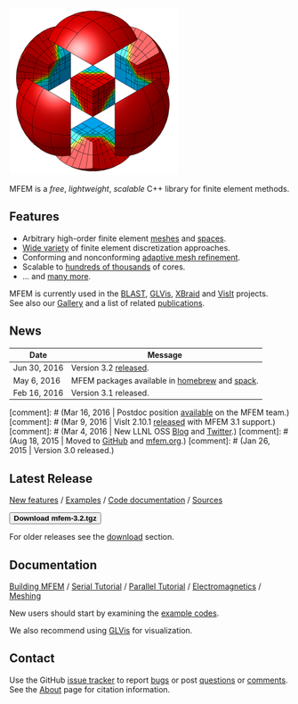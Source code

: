 <div class="col-md-6" markdown="1">

[![MFEM logo](img/logo-300.png)](gallery.md)

MFEM is a _free_, _lightweight_, _scalable_ C++ library for finite element methods.


## Features

* Arbitrary high-order finite element [meshes](features.md#wide-range-of-mesh-types)
and [spaces](features.md#higher-order-finite-element-spaces).
* [Wide variety](features.md#flexible-discretization) of finite element discretization approaches.
* Conforming and nonconforming [adaptive mesh refinement](examples.md?amr).
* Scalable to [hundreds of thousands](http://computation.llnl.gov/blast/parallel-performance) of cores.
* ... and [many more](features.md).

MFEM is currently used in the [BLAST](http://www.llnl.gov/casc/blast),
[GLVis](http://glvis.org), [XBraid](http://www.llnl.gov/casc/xbraid) and
[VisIt](http://visit.llnl.gov) projects.
See&nbsp;also&nbsp;our&nbsp;[Gallery](gallery.md) and a list of related [publications](publications.md).

</div><div class="col-md-6 news-table" markdown="1">


## News

Date         | Message
------------ | -----------------------------------------------------------------
Jun 30, 2016 | Version 3.2 [released](https://raw.githubusercontent.com/mfem/mfem/master/CHANGELOG).
May 6, 2016  | MFEM packages available in [homebrew](https://github.com/Homebrew/homebrew-science) and [spack](https://github.com/LLNL/spack).
Feb 16, 2016 | Version 3.1 released.

[comment]: # (Mar 16, 2016 | Postdoc position [available](http://careers-ext.llnl.gov/jobs/5242192-postdoctoral-research-staff-member) on the MFEM team.)
[comment]: # (Mar 9, 2016  | VisIt 2.10.1 [released](http://software.llnl.gov/news/2016/03/09/visit-2.10.1) with MFEM 3.1 support.)
[comment]: # (Mar 4, 2016  | New LLNL OSS [Blog](http://software.llnl.gov/news) and [Twitter](https://twitter.com/LLNL_OpenSource).)
[comment]: # (Aug 18, 2015 | Moved to [GitHub](https://github.com/mfem/mfem) and [mfem.org](http://mfem.org).)
[comment]: # (Jan 26, 2015 | Version 3.0 released.)


## Latest Release

[New features](https://raw.githubusercontent.com/mfem/mfem/master/CHANGELOG)
/ [Examples](examples.md)
/ [Code documentation](http://mfem.github.io/doxygen/html/index.html)
/ [Sources](https://github.com/mfem/mfem)

[<button type="button" class="btn btn-success">
**Download mfem-3.2.tgz**
</button>](http://goo.gl/Y9T75B)

For older releases see the [download](download.md) section.


## Documentation

[Building MFEM](building.md)
/ [Serial Tutorial](serial-tutorial.md)
/ [Parallel Tutorial](parallel-tutorial.md)
/ [Electromagnetics](electromagnetics.md)
/ [Meshing](meshing.md)

New users should start by examining the [example codes](examples.md).

We also recommend using [GLVis](http://glvis.org) for visualization.


## Contact

Use the GitHub [issue tracker](https://github.com/mfem/mfem/issues)
to report [bugs](https://github.com/mfem/mfem/issues/new?labels=bug)
or post [questions](https://github.com/mfem/mfem/issues/new?labels=question)
or [comments](https://github.com/mfem/mfem/issues/new?labels=comment).
See&nbsp;the [About](about.md) page for citation information.


</div>

<div class="col-md-12"></div>
